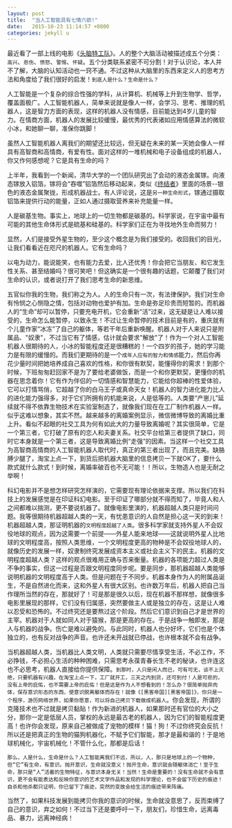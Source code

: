 ```yaml
---
layout: post
title:  "当人工智能具有七情六欲!"
date:   2015-10-23 11:14:57 +0800
categories: jekyll u
---
```

[头脑特工队]:http://tv.sohu.com/20151205/n429898823.shtml
[终结者]:http://baike.baidu.com/link?url=gOleg58I-VmLTq1Qw23wlf8UvaoZMnZqP3AQB8gTtWX1vpozUI06eqSej63-Z1GTQf9X3LNwiwHQ__N9YlLWTA-Jsmb3AIQrCMXI5gPGGyi
[黑客帝国]:http://baike.baidu.com/link?url=i0soBiU_5FovzhGzR2MVXA0s0z2ZyxZo0cGog6H6T07tu4YVFgaiK6Sq04zugkE0lxFbSNpfOfDgTdzX2nLKbjBrL1Pbqn0aPB8cDPL4-iW
最近看了一部上线的电影《[头脑特工队][头脑特工队]》。人的整个大脑活动被描述成五个分类：`高兴`、`悲伤`、`愤怒`、`警惕`、`怀疑`。五个分类联系紧密不可分割！对于认识论，本人并不了解，大脑的认知活动也一窍不通。不过这种从大脑里的东西来定义人的思考方法和角度给了我们很好的启发！`到底人是什么？生命是什么？`

人工智能是一个复杂的综合性强的学科，从计算机、机械等上升到生物学、哲学，覆盖面极广。人工智能机器人，简单来说就是像人一样，会学习、思考、推理的机器人，这是智力方面的表现，这样的机器人没有情感，目前能达到4岁儿童的智力。在情商方面，机器人的发展比较缓慢，最优秀的代表诸如应用情感算法的微软小冰，和她聊一聊，准保你跳脚！

虽然人工智能机器人离我们的期望还比较远，但无疑在未来的某一天她会像人一样具有高智商和高情商，有爱有性。面对这样的一堆机械和电子设备组成的机器人，你又作何感想呢？它是具有生命的吗？

上半年，我看到一个新闻，清华大学的一个团队研究出了会动的液态金属镓。向液态镓放入铝箔，镓将会“吞噬”铝箔然后移动起来，类似《[终结者][终结者]》里面的场景--银色的液态金属聚拢，形成机器战士。有人评论说，这是`另一种生命形式`，镓通过摄取铝箔来提供行动的能量，正如人通过摄取营养来补充能量一样。

人是碳基生物。事实上，地球上的一切生物都是碳基的。科学家说，在宇宙中最有可能的其他生命体形式是硫基和硅基的。科学家们正在为寻找地外生命而努力！

显然，人们是接受外星生物的，至少这个概念是为我们接受的。收回我们的目光，让我们看看近在咫尺的机器人。它有生命吗？

以电为动力，能说能笑，也有能力去爱，比人还优秀！你会把它当朋友、和它发生性关系、甚至结婚吗？很可笑吧！但这确实是一个很有趣的话题，它颠覆了我们对生命的认识，或者说打开了我们思考生命的新思维。

五官似你我的生物，我们称之为人。人的生命只有一次，有法律保护。我们对生命有怜悯之心恻隐之情，包括对动物也爱护有加。生命是弥足珍贵而短暂的。而机器人的“生命”却可以暂停，只要充电开机，它会重新“活”过来，这无疑是让人难以接受的，生命怎么能暂停，以致永生！不过让生命暂停的技术目前是有的，重庆就有个儿童作家“冰冻”了自己的躯体，等若干年后重新唤醒。机器人对于人来说只是附属品、"奴隶"，不过当它有了情感，估计就会要求"解放"了！作为一个对人工智能机器人很期待的人，小冰的智能程度还是很糟糕的！一个四岁的孩子，她的学习能力是有限的缓慢的。而我们更期待的是一个`成年人应有的智力和情感`能力，然后你再花少量时间把她培养成自己喜欢的性格，和你很有默契，能懂得你的需求！到那个时候，下班匆匆赶回家不是为了要给老婆做饭，而是一个和你更默契，更懂你的机器在思念着你！它有作为伴侣的一切情感和智慧能力，它能给你超棒的性爱体验，它可以打情骂俏，它超越了你的白马王子或真命天女！机器人的智力进化能力比人的进化能力强得多，对于它们所拥有的机能来说，人是低等的。人类要“产崽儿”延续就不得不依靠生物技术在实验室制造了，就像我们现在在工厂制作机器人一样。似乎这难以想象，其实不然。越来越多的离婚案例显示，微信微博导致的离婚比重上升。看似不起眼的社交工具为何有如此大的力量导致离婚呢？其实很简单，它是一个第三者，它打破了原有的恋人和夫妻关系。社交平台给第三者提供了缺口，同时它本身就是一个第三者，这是导致离婚比例“走强”的因素。当这样一个社交工具为高智商高情商的人工智能机器人取代时，真正的第三者出现了，而且完美。缺胳膊少腿了，淘宝上点一下，到货后把机器大脑里的信息拷贝一下就OK了，要什么款式就什么款式！到时候，离婚率破百也不无可能！！所以，生物造人也是无耐之举啊！

科幻电影并不是想怎样研究怎样演的，它需要现有理论依据来支撑。所以我们在科技上的发展感觉是在印证科幻电影。至于印证了哪部分就不得而知了，毕竟人和人之间都难以揣测，更不要说机器了。就像电影里演的，机器超越人类只是时间问题。我等很期待机器超越人类的一天，有忧患意识的人自然是担心这一天的到来！机器超越人类，那证明机器的`文明程度超越了人类`。很多科学家就支持外星人不会奴役地球的观点，因为这需要一个前提——外星人能来地球——这就说明外星人比地球的文明程度高，按照人类思维，一个文明程度更高的物种是不会奴役地球人的，就像历史的发展一样，奴隶制终究发展成资本主义或社会主义下的民主。机器的文明程度超越人类？这样的观点很难用正确与否来衡量。机器的各项能力超过人类是不争的事实，但这一过程是否跟文明程度同步呢。要是同步，那机器超越人类能够说明机器的文明程度高于人类。但是问题在于不同步。机器本身作为人的附属品诞生，不是自然进化而来，这和外星人有很大区别。也许数万年后，机器人把自己当作理所当然的存在，那就好了！可是那是很久以后，现在机器不那样想，就像很多电影里展现的那样，它们没有归属感，突然要做主人或是独立的存在，这是让人难以忍受和恐怖的。不过终究还是要熬过这个阶段。然后它们意识到自己才是世界的主宰。机器对于人就如同人对于猿猴，那是更高的存在。于是战争一触即发，那是人与机器的战争。伤亡是难以避免的。与此同时，机器人也分好坏，它们也是个体独立的，也有反对战争的声音。也许还未开战就已停战，也许根本就不会有战争。

当机器超越人类，当机器比人类文明，人类就只需要尽情享受生活，不必工作，不必挣钱，不必担心生活的种种困难，只需思考永葆青春长生不老的秘诀，也许连这也不必思考，机器人直接给你提供保障。`到那时，人只是闲人而已，可有可无，谈不上灭绝，只要机器有兴趣，在淘宝上点一下，工厂就开工，三天之内到货，还可到付！人是可悲的，没有上帝的庇佑，也不需要上帝的庇佑！但是这是作为人不想看到的！怎么办？很简单抛弃肉体，保存意识形态的东西，使意识脱离躯体而存在！就像《[黑客帝国][黑客帝国]》，你只是一个程序，游历网络世界，如果你愿意，可以将自己拷贝下载做成机器人`。你会发现，所谓的克隆技术也不过就是拷贝黏贴！作为新进的机器人，如果那时还有官位的大小之分，那你一定是低层人员，掌权的永远是最古老的机器人，因为它们的智能程度更高！也许你会发现，原来自己被做成了宠物的模样！猫！狗！不过你终究会反抗！所以还是把真正的生物的猫狗机器化，不赋予它们智能，那才是最和谐的！于是地球机械化，宇宙机械化！不管什么化，那都是后话！

`那么，人是什么，生命是什么？人工智能离我们不远，所以，人，那只是地球上的一个物种，但“它”有生命，有意识。抛开意识，生命就没意义！抛开生命，意识就会随躯体消亡！至于生命，那只是“人”活着的生物特征，与意识本身无关！当然！生命是重要的！没有生命就不会有意识，更不会有能表达和反映你意识的艺术文学作品和发现的科学理论，也不会留下历史的痕迹！自杀和他杀都只证明，你已留下了痕迹，突然的变故会给生活的痕迹带来阵痛。`

当然了，如果科技发展到能拷贝你我的意识的时候，生命就没意思了，反而束缚了自己的意识，弃之如何！不过当下还是要呼吁一下，朋友们，珍惜生命，远离毒品、暴力，远离神经病！
